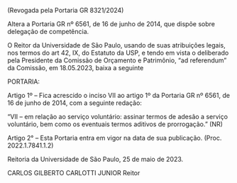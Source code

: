 (Revogada pela Portaria GR 8321/2024)

Altera a Portaria GR nº 6561, de 16 de junho de 2014, que dispõe sobre delegação de competência.

O Reitor da Universidade de São Paulo, usando de suas atribuições legais, nos termos do art 42, IX, do Estatuto da USP, e tendo em vista o deliberado pela Presidente da Comissão de Orçamento e Patrimônio, “ad referendum” da Comissão, em 18.05.2023, baixa a seguinte

PORTARIA:

Artigo 1º – Fica acrescido o inciso VII ao artigo 1º da Portaria GR nº 6561, de 16 de junho de 2014, com a seguinte redação:

“VII – em relação ao serviço voluntário: assinar termos de adesão a serviço voluntário, bem como os eventuais termos aditivos de prorrogação.” (NR)

Artigo 2° – Esta Portaria entra em vigor na data de sua publicação. (Proc. 2022.1.7841.1.2)

Reitoria da Universidade de São Paulo, 25 de maio de 2023.

CARLOS GILBERTO CARLOTTI JUNIOR
Reitor